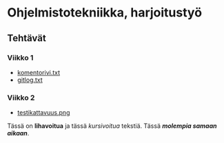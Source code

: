 # Ohjelmistotekniikka, harjoitustyö

## Tehtävät

### Viikko 1
* [komentorivi.txt](laskarit/viikko1/komentorivi.txt)
* [gitlog.txt](laskarit/viikko1/gitlog.txt)

### Viikko 2
* [testikattavuus.png](laskarit/viikko2/testikattavuus.png)


Tässä on **lihavoitua** ja tässä _kursivoitua_ tekstiä. Tässä 
_**molempia samaan aikaan**_.
